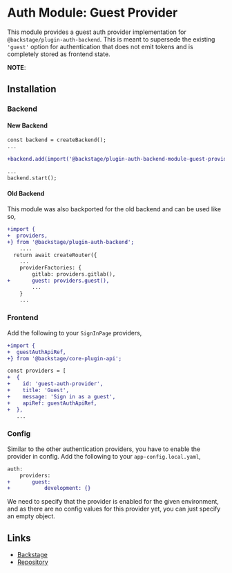 # Auth Module: Guest Provider

This module provides a guest auth provider implementation for `@backstage/plugin-auth-backend`. This is meant to supersede the existing `'guest'` option for authentication that does not emit tokens and is completely stored as frontend state.

**NOTE**:

## Installation

### Backend

#### New Backend

```diff
const backend = createBackend();
...

+backend.add(import('@backstage/plugin-auth-backend-module-guest-provider'));

...
backend.start();
```

#### Old Backend

This module was also backported for the old backend and can be used like so,

```diff
+import {
+  providers,
+} from '@backstage/plugin-auth-backend';
    ....
  return await createRouter({
    ...
    providerFactories: {
        gitlab: providers.gitlab(),
+       guest: providers.guest(),
        ...
    }
    ...
```

### Frontend

Add the following to your `SignInPage` providers,

```diff
+import {
+  guestAuthApiRef,
+} from '@backstage/core-plugin-api';

const providers = [
+  {
+    id: 'guest-auth-provider',
+    title: 'Guest',
+    message: 'Sign in as a guest',
+    apiRef: guestAuthApiRef,
+  },
   ...
```

### Config

Similar to the other authentication providers, you have to enable the provider in config. Add the following to your `app-config.local.yaml`,

```diff
auth:
    providers:
+       guest:
+           development: {}
```

We need to specify that the provider is enabled for the given environment, and as there are no config values for this provider yet, you can just specify an empty object.

## Links

- [Backstage](https://backstage.io)
- [Repository](https://github.com/backstage/backstage/tree/master/plugins/auth-backend-module-guest-provider)
